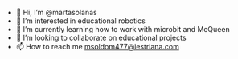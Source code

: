 - 👋 Hi, I’m @martasolanas
- 👀 I’m interested in educational robotics
- 🌱 I’m currently learning how to work with microbit and McQueen
- 💞️ I’m looking to collaborate on educational projects
- 📫 How to reach me msoldom477@iestriana.com

<!---
martasolanas/martasolanas is a ✨ special ✨ repository because its `README.md` (this file) appears on your GitHub profile.
You can click the Preview link to take a look at your changes.
--->
